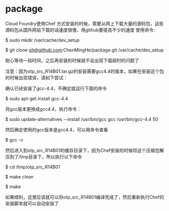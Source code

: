 package
=======

Cloud Foundry使用Chef 方式安装的时候，需要从网上下载大量的源码包，这些源码包从国外网站下载的话速度很慢，用github要提高不少的速度
使用命令:

  $ sudo mkdir /var/cache/dev_setup

  $ git clone git@github.com:ChenMingHe/package.git /var/cache/dev_setup

耐心等待一段时间，之后再安装的时候就不会出现下载超时的问题了

注意：因为otp_src_R14B01.tar.gz的安装需要gcc4.4的版本，如果在安装这个包的时候出现错误，请如下尝试：

确认已经安装了gcc-4.4，不确定就运行下面的命令

$ sudo apt-get install gcc-4.4

将gcc版本更换成gcc4.4，执行命令：

$ sudo update-alternatives --install /usr/bin/gcc gcc /usr/bin/gcc-4.4 50

然后确定使用的gcc版本是gcc4.4，可以用命令查看

$ gcc -v

然后进入到otp_src_R14B01的缓存目录下，因为Chef安装的时候将这个压缩包解压到了/tmp目录下，所以执行以下命令

$ cd /tmp/otp_src_R14B01

$ make clean 

$ make

如果顺利，这里应该就可以将otp_src_R14B01编译完成了，然后重新执行Chef的安装脚本就可以自动安装了
